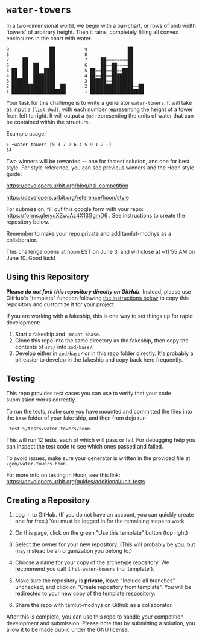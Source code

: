 # `water-towers`

In a two-dimensional world, we begin with a bar-chart, or rows of unit-width 'towers' of arbitrary height. Then it rains, completely filling all convex enclosures in the chart with water.

```
9               ██           9               ██    
8               ██           8               ██    
7     ██        ██           7     ██≈≈≈≈≈≈≈≈██    
6     ██  ██    ██           6     ██≈≈██≈≈≈≈██    
5 ██  ██  ██  ████           5 ██≈≈██≈≈██≈≈████    
4 ██  ██  ████████           4 ██≈≈██≈≈████████    
3 ██████  ████████           3 ██████≈≈████████    
2 ████████████████  ██       2 ████████████████≈≈██
1 ████████████████████       1 ████████████████████
```

Your task for this challenge is to write a generator `water-towers`. It will take as input a `(list @ud)`, with each number representing the height of a tower from left to right. It will output a `@ud` representing the units of water that can be contained within the structure.

Example usage:
```
> +water-towers [5 3 7 2 6 4 5 9 1 2 ~]
14
```

Two winners will be rewarded -- one for fastest solution, and one for best style. For style reference, you can see previous winners and the Hoon style guide:

https://developers.urbit.org/blog/hsl-competition 

https://developers.urbit.org/reference/hoon/style

For submission, fill out this google form with your repo: https://forms.gle/yuXZwJAz4X13GgmD6 . See instructions to create the repository below.

Remember to make your repo private and add tamlut-modnys as a collaborator.

This challenge opens at noon EST on June 3, and will close at ~11:55 AM on June 10. Good luck!


## Using this Repository

**Please _do not fork this repository directly on GitHub._**  Instead, please use GitHub's "template" function following [the instructions below](#creating-a-repository) to copy this repository and customize it for your project.

If you are working with a fakeship, this is one way to set things up for rapid development:

1. Start a fakeship and `|mount %base`.
2. Clone this repo into the same directory as the fakeship, then copy the contents of `src/` into `zod/base/`.
3. Develop either in `zod/base/` or in this repo folder directly.  It's probably a bit easier to develop in the fakeship and copy back here frequently.

## Testing

This repo provides test cases you can use to verify that your code submission works correctly.

To run the tests, make sure you have mounted and committed the files into the `base` folder of your fake ship, and then from dojo run
```
-test %/tests/water-towers/hoon
```
This will run 12 tests, each of which will pass or fail. For debugging help you can inspect the test code to see which ones passed and failed.

To avoid issues, make sure your generator is written in the provided file at `/gen/water-towers.hoon`

For more info on testing in Hoon, see this link: https://developers.urbit.org/guides/additional/unit-tests

## Creating a Repository

1.  Log in to GitHub.
    (If you do not have an account, you can quickly create one for free.)
    You must be logged in for the remaining steps to work.

2.  On this page, click on the green "Use this template" button (top right)

3.  Select the owner for your new repository.
    (This will probably be you, but may instead be an organization you belong to.)

4.  Choose a name for your copy of the archetype repository.
    We recommend you call it `hsl-water-towers` (no 'template').

5.  Make sure the repository is **private**, leave "Include all branches" unchecked, and click on "Create repository from template". You will be redirected to your new copy of the template respository.

6.  Share the repo with tamlut-modnys on Github as a collaborator.

After this is complete, you can use this repo to handle your competition development and submission. Please note that by submitting a solution, you allow it to be made public under the GNU license.
